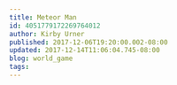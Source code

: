 ```yaml
---
title: Meteor Man
id: 4051779172269764012
author: Kirby Urner
published: 2017-12-06T19:20:00.002-08:00
updated: 2017-12-14T11:06:04.745-08:00
blog: world_game
tags: 
---
```


